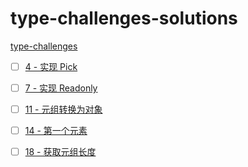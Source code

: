 # type-challenges-solutions

[type-challenges](https://github.com/type-challenges/type-challenges/blob/main/README.zh-CN.md)


- [ ] [4 - 实现 Pick](https://github.com/dingxyang/type-challenges/issues/1)
- [ ] [7 - 实现 Readonly](https://github.com/dingxyang/type-challenges/issues/2)
- [ ] [11 - 元组转换为对象](https://github.com/dingxyang/type-challenges/issues/3)
- [ ] [14 - 第一个元素](https://github.com/dingxyang/type-challenges/issues/4)
- [ ] [18 - 获取元组长度](https://github.com/dingxyang/type-challenges/issues/5)




